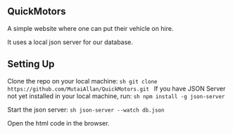 ## QuickMotors
A simple website where one can put their vehicle on hire.

It uses a local json server for our database.

## Setting Up
Clone the repo on your local machine:
``sh
git clone https://github.com/MutaiAllan/QuickMotors.git
``
If you have JSON Server not yet installed in your local machine, run:
``sh
npm install -g json-server
``

Start the json server:
``sh
json-server --watch db.json
``

Open the html code in the browser.


